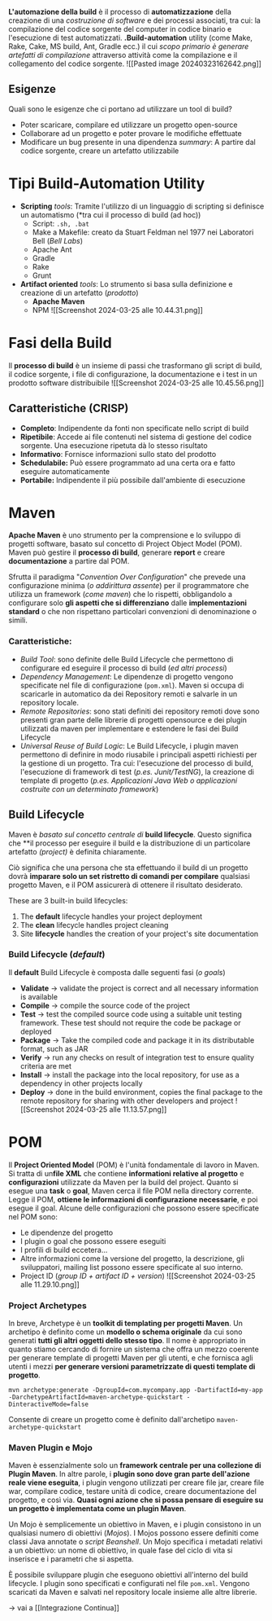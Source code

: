 **L'automazione della build** è il processo di **automatizzazione** della creazione di una *costruzione di software* e dei processi associati, tra cui: la compilazione del codice sorgente del computer in codice binario e l'esecuzione di test automatizzati.
**.Build-automation** utility (come Make, Rake, Cake, MS build, Ant, Gradle ecc.)
il cui *scopo primario è generare artefatti di compilazione* attraverso attività come la compilazione e il collegamento del codice sorgente.
![[Pasted image 20240323162642.png]]
## Esigenze
Quali sono le esigenze che ci portano ad utilizzare un tool di build?
- Poter scaricare, compilare ed utilizzare un progetto open-source
- Collaborare ad un progetto e poter provare le modifiche effettuate
- Modificare un bug presente in una dipendenza
*summary*: A partire dal codice sorgente, creare un artefatto utilizzabile
# Tipi Build-Automation Utility
- **Scripting** _tools_:
	Tramite l'utilizzo di un linguaggio di scripting si definisce un automatismo (*tra cui il processo di build (ad hoc))
	- Script: `.sh, .bat`
	- Make a Makefile: creato da Stuart Feldman nel 1977 nei Laboratori Bell (*Bell Labs*)
	- Apache Ant
	- Gradle
	- Rake
	- Grunt
- **Artifact oriented** *tools*:
	Lo strumento si basa sulla definizione e creazione di un artefatto (*prodotto*)
	- **Apache Maven**
	- NPM
![[Screenshot 2024-03-25 alle 10.44.31.png]]
# Fasi della Build
Il **processo di build** è un insieme di passi che trasformano gli script di build, il codice sorgente, i file di configurazione, la documentazione e i test in un prodotto software distribuibile
![[Screenshot 2024-03-25 alle 10.45.56.png]]
## Caratteristiche (CRISP)
- **Completo**: Indipendente da fonti non specificate nello script di build
- **Ripetibile**: Accede ai file contenuti nel sistema di gestione del codice sorgente. Una esecuzione ripetuta dà lo stesso risultato
- **Informativo**: Fornisce informazioni sullo stato del prodotto
- **Schedulabile:** Può essere programmato ad una certa ora e fatto eseguire automaticamente
- **Portabile:** Indipendente il più possibile dall'ambiente di esecuzione
# Maven
**Apache Maven** è uno strumento per la comprensione e lo sviluppo di progetti software, basato sul concetto di Project Object Model (POM). Maven può gestire il **processo di build**, generare **report** e creare **documentazione** a partire dal POM.

Sfrutta il paradigma "*Convention Over Configuration*" che prevede una configurazione minima (*o addirittura assente*) per il programmatore che utilizza un framework (*come maven*) che lo rispetti, obbligandolo a configurare solo **gli aspetti che si differenziano** dalle **implementazioni standard** o che non rispettano particolari convenzioni di denominazione o simili.
### Caratteristiche:
- *Build Tool*: sono definite delle Build Lifecycle che permettono di configurare ed eseguire il processo di build (*ed altri processi*)
- *Dependency Management*: Le dipendenze di progetto vengono specificate nel file di configurazione (`pom.xml`). Maven si occupa di scaricarle in automatico da dei Repository remoti e salvarle in un repository locale.
- *Remote Repositories*: sono stati definiti dei repository remoti dove sono presenti gran parte delle librerie di progetti opensource e dei plugin utilizzati da maven per implementare e estendere le fasi dei Build Lifecycle
- *Universal Reuse of Build Logic*: Le Build Lifecycle, i plugin maven permettono di definire in modo riusabile i principali aspetti richiesti per la gestione di un progetto. Tra cui: l'esecuzione del processo di build, l'esecuzione di framework di test (*p.es. Junit/TestNG*), la creazione di template di progetto (*p.es. Applicazioni Java Web o applicazioni costruite con un determinato framework*)
## Build Lifecycle
Maven è *basato sul concetto centrale di* **build lifecycle**. Questo significa che **il processo per eseguire il build e la distribuzione di un particolare artefatto _(project)_ è definita chiaramente.

Ciò significa che una persona che sta effettuando il build di un progetto dovrà **imparare solo un set ristretto di comandi per compilare** qualsiasi progetto Maven, e il POM assicurerà di ottenere il risultato desiderato.

These are 3 built-in build lifecycles:
1. The **default** lifecycle handles your project deployment
2. The **clean**  lifecycle handles project cleaning
3. Site **lifecycle** handles the creation of your project's site documentation
### Build Lifecycle (_default_)
Il **default** Build Lifecycle è composta dalle seguenti fasi (*o goals*)
- **Validate** -> validate the project is correct and all necessary information is available
- **Compile** -> compile the source code of the project
- **Test** -> test the compiled source code using a suitable unit testing framework. These test should not require the code be package or deployed
- **Package** -> Take the compiled code and package it in its distributable format, such as JAR
- **Verify** -> run any checks on result of integration test to ensure quality criteria are met
- **Install** -> install the package into the local repository, for use as a dependency in other projects locally
- **Deploy** -> done in the build environment, copies the final package to the remote repository for sharing with other developers and project
![[Screenshot 2024-03-25 alle 11.13.57.png]]
# POM
Il **Project Oriented Model** (POM) è l'unità fondamentale di lavoro in Maven. Si tratta di un**file XML** che contiene **informationi relative al progetto** e **configurazioni** utilizzate da Maven per la build del project.
Quanto si esegue una **task** o **goal**, Maven cerca il file POM nella directory corrente. Legge il  POM, **ottiene le informazioni di configurazione necessarie**, e poi esegue il goal.
Alcune delle configurazioni che possono essere specificate nel POM sono: 
- Le dipendenze del progetto
- I plugin o goal che possono essere eseguiti
- I profili di build eccetera...
- Altre informazioni come la versione del progetto, la descrizione, gli sviluppatori, mailing list possono essere specificate al suo interno.
- Project ID (*group ID + artifact ID + version*)
![[Screenshot 2024-03-25 alle 11.29.10.png]]
### Project Archetypes
In breve, Archetype è un **toolkit di templating per progetti Maven**. Un archetipo è definito come un **modello o schema originale** da cui sono generati **tutti gli altri oggetti dello stesso tipo**. Il nome è appropriato in quanto stiamo cercando di fornire un sistema che offra un mezzo coerente per generare template di progetti Maven per gli utenti, e che fornisca agli utenti i mezzi **per generare versioni parametrizzate di questi template di progetto**.

```shell
mvn archetype:generate -DgroupId=com.mycompany.app -DartifactId=my-app -DarchetypeArtifactId=maven-archetype-quickstart -DinteractiveMode=false
```
Consente di creare un progetto come è definito dall'archetipo `maven-archetype-quickstart`
### Maven Plugin e Mojo
Maven è essenzialmente solo un **framework centrale per una collezione di Plugin Maven**. In altre parole, i **plugin sono dove gran parte dell'azione reale viene eseguita**, i plugin vengono utilizzati per creare file jar, creare file war, compilare codice, testare unità di codice, creare documentazione del progetto, e così via. **Quasi ogni azione che si possa pensare di eseguire su un progetto è implementata come un plugin Maven**.

Un Mojo è semplicemente un obiettivo in Maven, e i plugin consistono in un qualsiasi numero di obiettivi (*Mojos*). I Mojos possono essere definiti come classi Java annotate o *script Beanshell*. Un Mojo specifica i metadati relativi a un obiettivo: un nome di obiettivo, in quale fase del ciclo di vita si inserisce e i parametri che si aspetta.

È possibile sviluppare plugin che eseguono obiettivi all'interno del build lifecycle.
I plugin sono specificati e configurati nel file `pom.xml`.
Vengono scaricati da Maven e salvati nel repository locale insieme alle altre librerie.

$\rightarrow$ vai a [[Integrazione Continua]]